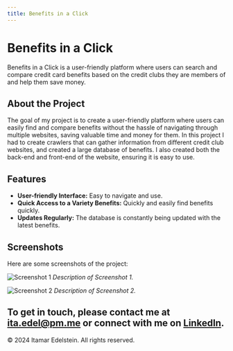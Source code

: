 ```yaml
---
title: Benefits in a Click
---
```


# Benefits in a Click

Benefits in a Click is a user-friendly platform where users can search and compare credit card benefits based on the credit clubs they are members of and help them save money.

## About the Project

The goal of my project is to create a user-friendly platform where users can easily find and compare benefits without the hassle of navigating through multiple websites, saving valuable time and money for them.
In this project I had to create crawlers that can gather information from different credit club websites, and created a large database of benefits.
I also created both the back-end and front-end of the website, ensuring it is easy to use.

## Features

- **User-friendly Interface:** Easy to navigate and use.
- **Quick Access to a Variety Benefits:** Quickly and easily find benefits quickly.
- **Updates Regularly:** The database is constantly being updated with the latest benefits.

## Screenshots

Here are some screenshots of the project:

![Screenshot 1](images/screenshot1.png)
*Description of Screenshot 1.*

![Screenshot 2](images/screenshot2.png)
*Description of Screenshot 2.*

##
To get in touch, please contact me at [ita.edel@pm.me](mailto:ita.edel@pm.me) or connect with me on [LinkedIn](https://www.linkedin.com/in/itamar-edelstein-868897204/).
---

&copy; 2024 Itamar Edelstein. All rights reserved.

